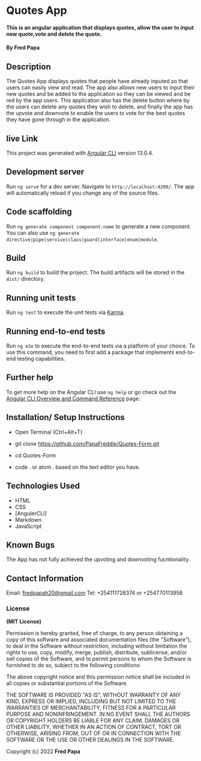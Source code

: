 # Quotes App
#### This is an angular application that displays quotes, allow the user to input new quote,vote and delete the quote.
#### By **Fred Papa**

## Description
The Quotes App displays quotes that people have already inputed so that users can easily view and read. The app also allows new users to input their new quotes and be added to the application so they can be viewed and be red by the app users. This application also has the delete button where by the users can delete any quotes they wish to delete, and finally the app has the upvote and downvote to enable the users to vote for the best quotes they have gone through in the application.

## live Link


This project was generated with [Angular CLI](https://github.com/angular/angular-cli) version 13.0.4.


## Development server

Run `ng serve` for a dev server. Navigate to `http://localhost:4200/`. The app will automatically reload if you change any of the source files.

## Code scaffolding

Run `ng generate component component-name` to generate a new component. You can also use `ng generate directive|pipe|service|class|guard|interface|enum|module`.

## Build

Run `ng build` to build the project. The build artifacts will be stored in the `dist/` directory.

## Running unit tests

Run `ng test` to execute the unit tests via [Karma](https://karma-runner.github.io).

## Running end-to-end tests

Run `ng e2e` to execute the end-to-end tests via a platform of your choice. To use this command, you need to first add a package that implements end-to-end testing capabilities.

## Further help

To get more help on the Angular CLI use `ng help` or go check out the [Angular CLI Overview and Command Reference](https://angular.io/cli) page.

## Installation/ Setup Instructions

* Open Terminal {Ctrl+Alt+T}

* git clone https://github.com/PapaFreddie/Quotes-Form.git

* cd Quotes-Form

* code . or atom . based on the text editor you have.

## Technologies Used
* HTML
* CSS
* [AngulerCLI]
* Markdown
* JavaScript

## Known Bugs
The App has not fully achieved the upvoting and downvoting fucntionality.

## Contact Information
Email: fredpapah20@gmail.com
Tel: +254111728374 or +254770113958

### License
**(MIT License)**

Permission is hereby granted, free of charge, to any person obtaining a copy
of this software and associated documentation files (the "Software"), to deal
in the Software without restriction, including without limitation the rights
to use, copy, modify, merge, publish, distribute, sublicense, and/or sell
copies of the Software, and to permit persons to whom the Software is
furnished to do so, subject to the following conditions:

The above copyright notice and this permission notice shall be included in all
copies or substantial portions of the Software.

THE SOFTWARE IS PROVIDED "AS IS", WITHOUT WARRANTY OF ANY KIND, EXPRESS OR
IMPLIED, INCLUDING BUT NOT LIMITED TO THE WARRANTIES OF MERCHANTABILITY,
FITNESS FOR A PARTICULAR PURPOSE AND NONINFRINGEMENT. IN NO EVENT SHALL THE
AUTHORS OR COPYRIGHT HOLDERS BE LIABLE FOR ANY CLAIM, DAMAGES OR OTHER
LIABILITY, WHETHER IN AN ACTION OF CONTRACT, TORT OR OTHERWISE, ARISING FROM,
OUT OF OR IN CONNECTION WITH THE SOFTWARE OR THE USE OR OTHER DEALINGS IN THE
SOFTWARE.

Copyright (c) 2022 **Fred Papa**
